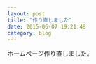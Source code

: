 ```yaml
---
layout: post
title: "作り直しました"
date: 2015-06-07 19:21:48
category: blog
---
```

ホームページ作り直しました。

